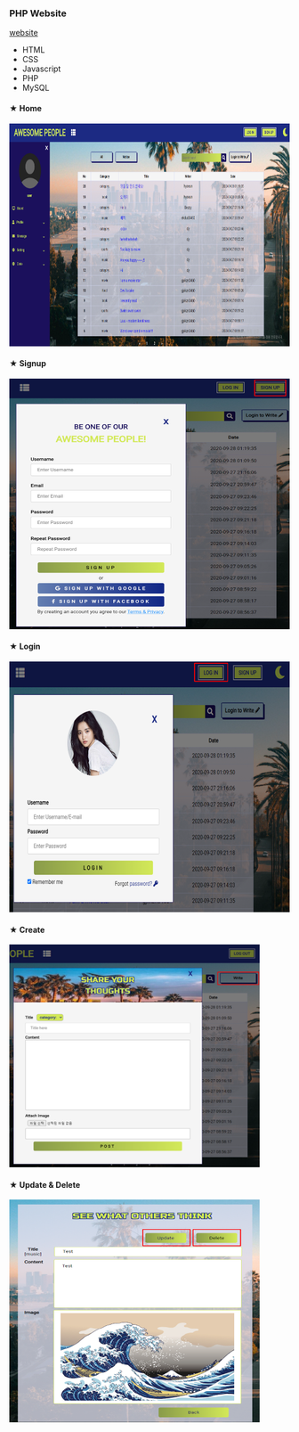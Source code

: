 ### PHP Website

[website](http://www.kdfljmyu.site)

* HTML
* CSS
* Javascript
* PHP
* MySQL

#### ★ Home
<img src="image/screenshot_home.png" width="750" height="400">

#### ★ Signup
<img src="image/screenshot_signup.png" width="550" height="450">

#### ★ Login
<img src="image/screenshot_login.png" width="650" height="450">

#### ★ Create
<img src="image/screenshot_create.png" width="450" height="400">

#### ★ Update & Delete
<img src="image/screenshot_update&delete.png" width="450" height="400">
